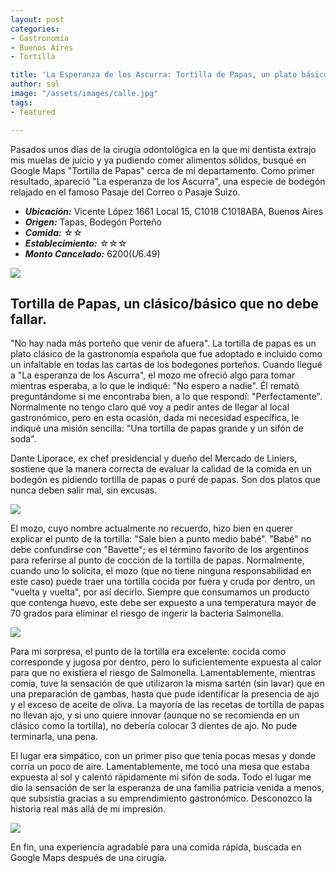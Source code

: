 ```yaml
---
layout: post
categories:
- Gastronomía
- Buenos Aires
- Tortilla

title: 'La Esperanza de los Ascurra: Tortilla de Papas, un plato básico con tendencia a fallar'
author: sal
image: "/assets/images/calle.jpg"
tags:
- featured

---
```

Pasados unos días de la cirugía odontológica en la que mi dentista extrajo mis muelas de juicio y ya pudiendo comer alimentos sólidos, busqué en Google Maps "Tortilla de Papas" cerca de mi departamento. Como primer resultado, apareció "La esperanza de los Ascurra", una especie de bodegón relajado en el famoso Pasaje del Correo o Pasaje Suizo.

* **_Ubicación:_** Vicente López 1661 Local 15, C1018 C1018ABA, Buenos Aires
* **_Origen:_** Tapas, Bodegón Porteño
* **_Comida:_** ☆☆
* **_Establecimiento:_** ☆☆☆
* **_Monto Cancelado:_** $6200 (U$6.49)
  
![](/assets/images/tortilla.jpg)

## Tortilla de Papas, un clásico/básico que no debe fallar.

"No hay nada más porteño que venir de afuera". La tortilla de papas es un plato clásico de la gastronomía española que fue adoptado e incluido como un infaltable en todas las cartas de los bodegones porteños. Cuando llegué a "La esperanza de los Ascurra", el mozo me ofreció algo para tomar mientras esperaba, a lo que le indiqué: "No espero a nadie". Él remató preguntándome si me encontraba bien, a lo que respondí: "Perfectamente". Normalmente no tengo claro qué voy a pedir antes de llegar al local gastronómico, pero en esta ocasión, dada mi necesidad específica, le indiqué una misión sencilla: "Una tortilla de papas grande y un sifón de soda".

Dante Liporace, ex chef presidencial y dueño del Mercado de Liniers, sostiene que la manera correcta de evaluar la calidad de la comida en un bodegón es pidiendo tortilla de papas o puré de papas. Son dos platos que nunca deben salir mal, sin excusas.

![](/assets/images/solo.jpg)

El mozo, cuyo nombre actualmente no recuerdo, hizo bien en querer explicar el punto de la tortilla: "Sale bien a punto medio babé". "Babé" no debe confundirse con "Bavette"; es el término favorito de los argentinos para referirse al punto de cocción de la tortilla de papas. Normalmente, cuando uno lo solicita, el mozo (que no tiene ninguna responsabilidad en este caso) puede traer una tortilla cocida por fuera y cruda por dentro, un "vuelta y vuelta", por así decirlo. Siempre que consumamos un producto que contenga huevo, este debe ser expuesto a una temperatura mayor de 70 grados para eliminar el riesgo de ingerir la bacteria Salmonella.

![](/assets/images/tortillacortada.jpg)

Para mi sorpresa, el punto de la tortilla era excelente: cocida como corresponde y jugosa por dentro, pero lo suficientemente expuesta al calor para que no existiera el riesgo de Salmonella. Lamentablemente, mientras comía, tuve la sensación de que utilizaron la misma sartén (sin lavar) que en una preparación de gambas, hasta que pude identificar la presencia de ajo y el exceso de aceite de oliva. La mayoría de las recetas de tortilla de papas no llevan ajo, y si uno quiere innovar (aunque no se recomienda en un clásico como la tortilla), no debería colocar 3 dientes de ajo. No pude terminarla, una pena.

El lugar era simpático, con un primer piso que tenía pocas mesas y donde corría un poco de aire. Lamentablemente, me tocó una mesa que estaba expuesta al sol y calentó rápidamente mi sifón de soda. Todo el lugar me dio la sensación de ser la esperanza de una familia patricia venida a menos, que subsistía gracias a su emprendimiento gastronómico. Desconozco la historia real más allá de mi impresión.

![](/assets/images/152.jpg)

En fin, una experiencia agradable para una comida rápida, buscada en Google Maps después de una cirugía. 
